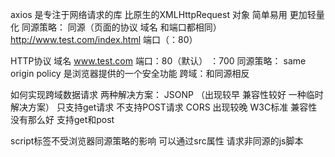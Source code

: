axios 是专注于网络请求的库 比原生的XMLHttpRequest 对象 简单易用 更加轻量化
同源策略： 同源（页面的协议 域名 和端口都相同）
http://www.test.com/index.html 端口（：80）

HTTP协议 域名 www.test.com   端口：80（默认）  ：700
同源策略： same origin policy 是浏览器提供的一个安全功能
跨域：和同源相反


如何实现跨域数据请求
两种解决方案：
JSONP （出现较早 兼容性较好 一种临时解决方案） 只支持get请求 不支持POST请求
CORS 出现较晚 W3C标准  兼容性没有那么好 支持get和post

script标签不受浏览器同源策略的影响 可以通过src属性 请求非同源的js脚本